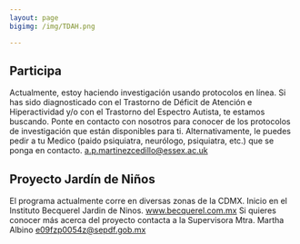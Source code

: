 ```yaml
---
layout: page
bigimg: /img/TDAH.png

---
```

## Participa 

Actualmente, estoy haciendo investigación usando protocolos en línea.
Si has sido diagnosticado con el Trastorno de Déficit de Atención e Hiperactividad y/o con el Trastorno del Espectro Autista, te estamos buscando. Ponte en contacto con nosotros para conocer de los protocolos de investigación que están disponibles para ti.
Alternativamente, le puedes pedir a tu Medico (paido psiquiatra, neurólogo, psiquiatra, etc.) que se ponga en contacto.
a.p.martinezcedillo@essex.ac.uk


## Proyecto Jardín de Niños

El programa actualmente corre en diversas zonas de la CDMX. Inicio en el Instituto Becquerel Jardin de Ninos. www.becquerel.com.mx
Si quieres conocer más acerca del proyecto contacta a la Supervisora Mtra. Martha Albino e09fzp0054z@sepdf.gob.mx 
